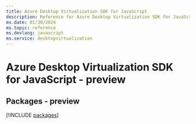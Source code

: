 ```yaml
---
title: Azure Desktop Virtualization SDK for JavaScript
description: Reference for Azure Desktop Virtualization SDK for JavaScript
ms.date: 01/30/2024
ms.topic: reference
ms.devlang: javascript
ms.service: desktopvirtualization
---
```

# Azure Desktop Virtualization SDK for JavaScript - preview
## Packages - preview
[!INCLUDE [packages](desktop-virtualization-index.md)]
